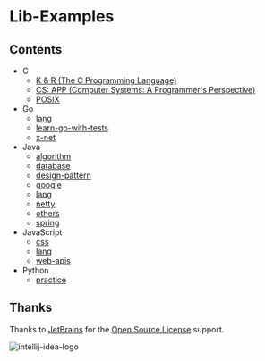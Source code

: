 # Lib-Examples

## Contents

- C
  - [K & R (The C Programming Language)](c/k-and-r)
  - [CS: APP (Computer Systems: A Programmer's Perspective)](c/csapp)
  - [POSIX](c/posix)
- Go
  - [lang](go/lang)
  - [learn-go-with-tests](go/learn-go-with-tests)
  - [x-net](go/x-net)
- Java
  - [algorithm](java/algorithm)
  - [database](java/database)
  - [design-pattern](java/design-pattern)
  - [google](java/google)
  - [lang](java/lang)
  - [netty](java/netty)
  - [others](java/others)
  - [spring](java/spring)
- JavaScript
  - [css](javascript/css)
  - [lang](javascript/lang)
  - [web-apis](javascript/web-apis)
- Python
  - [practice](python/practice)

## Thanks

Thanks to [JetBrains](https://www.jetbrains.com/?from=lib-examples) for
the [Open Source License](https://www.jetbrains.com/community/opensource/) support.

![intellij-idea-logo](intellij-idea.svg)
